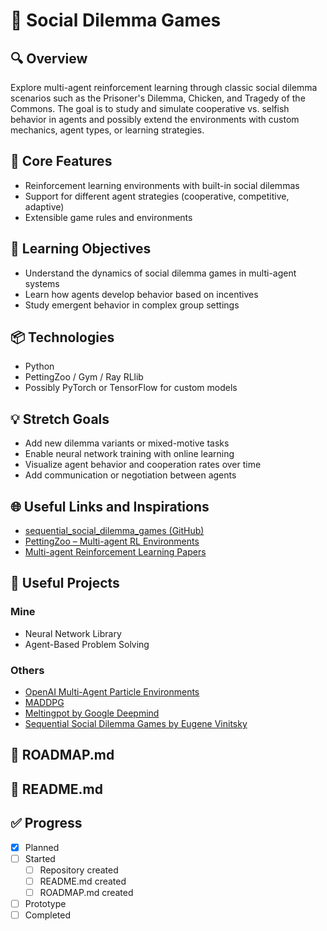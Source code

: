# 🧪 Social Dilemma Games

## 🔍 Overview
Explore multi-agent reinforcement learning through classic social dilemma scenarios such as the Prisoner's Dilemma, Chicken, and Tragedy of the Commons. The goal is to study and simulate cooperative vs. selfish behavior in agents and possibly extend the environments with custom mechanics, agent types, or learning strategies.

## 🔧 Core Features
- Reinforcement learning environments with built-in social dilemmas
- Support for different agent strategies (cooperative, competitive, adaptive)
- Extensible game rules and environments

## 🧠 Learning Objectives
- Understand the dynamics of social dilemma games in multi-agent systems
- Learn how agents develop behavior based on incentives
- Study emergent behavior in complex group settings

## 📦 Technologies
- Python
- PettingZoo / Gym / Ray RLlib
- Possibly PyTorch or TensorFlow for custom models

## 💡 Stretch Goals
- Add new dilemma variants or mixed-motive tasks
- Enable neural network training with online learning
- Visualize agent behavior and cooperation rates over time
- Add communication or negotiation between agents

## 🌐 Useful Links and Inspirations
- [sequential_social_dilemma_games (GitHub)](https://github.com/eugenevinitsky/sequential_social_dilemma_games)
- [PettingZoo – Multi-agent RL Environments](https://www.pettingzoo.ml/)
- [Multi-agent Reinforcement Learning Papers](https://paperswithcode.com/task/multi-agent-reinforcement-learning)

## 🧩 Useful Projects
### Mine
- Neural Network Library
- Agent-Based Problem Solving

### Others
- [OpenAI Multi-Agent Particle Environments](https://github.com/openai/multiagent-particle-envs)
- [MADDPG](https://github.com/openai/maddpg)
- [Meltingpot by Google Deepmind](https://github.com/google-deepmind/meltingpot)
- [Sequential Social Dilemma Games by Eugene Vinitsky](https://github.com/eugenevinitsky/sequential_social_dilemma_games)

## 📄 ROADMAP.md

## 📘 README.md

## ✅ Progress
- [x] Planned
- [ ] Started
  - [ ] Repository created
  - [ ] README.md created
  - [ ] ROADMAP.md created
- [ ] Prototype
- [ ] Completed
